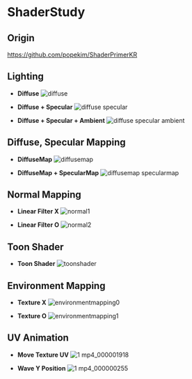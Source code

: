 # ShaderStudy

## Origin
https://github.com/popekim/ShaderPrimerKR

## Lighting
* **Diffuse**
![diffuse](https://cloud.githubusercontent.com/assets/13383741/23899924/93d3a30e-08fa-11e7-98d5-798485969ede.PNG)  
  
* **Diffuse + Specular**
![diffuse specular](https://cloud.githubusercontent.com/assets/13383741/23899926/93d52f08-08fa-11e7-9cd5-4d0717fdef9f.PNG)  
  
* **Diffuse + Specular + Ambient**
![diffuse specular ambient](https://cloud.githubusercontent.com/assets/13383741/23899925/93d550aa-08fa-11e7-9a53-224bbda00e46.PNG)

## Diffuse, Specular Mapping
* **DiffuseMap**
![diffusemap](https://cloud.githubusercontent.com/assets/13383741/23900097/2e5c54e8-08fb-11e7-8820-a873ea083f8e.PNG)

* **DiffuseMap + SpecularMap**
![diffusemap specularmap](https://cloud.githubusercontent.com/assets/13383741/23900096/2e58be28-08fb-11e7-8d04-dbdd8381220a.PNG)

## Normal Mapping
* **Linear Filter X**
![normal1](https://cloud.githubusercontent.com/assets/13383741/23933555/b2d701e6-0982-11e7-8560-8d3095c2d224.PNG)

* **Linear Filter O**
![normal2](https://cloud.githubusercontent.com/assets/13383741/23933558/b4b5a864-0982-11e7-8e3d-1627b2b9f053.PNG)

## Toon Shader
* **Toon Shader**
![toonshader](https://cloud.githubusercontent.com/assets/13383741/24024613/2bd31cbc-0af8-11e7-8cd3-925545ae50b7.PNG)

## Environment Mapping
* **Texture X**
![environmentmapping0](https://cloud.githubusercontent.com/assets/13383741/24024578/fe830e16-0af7-11e7-9cf7-9032838d8271.PNG)

* **Texture O**
![environmentmapping1](https://cloud.githubusercontent.com/assets/13383741/24024579/fe831d52-0af7-11e7-9692-0a19711f3d35.PNG)

## UV Animation
* **Move Texture UV**
![1 mp4_000001918](https://cloud.githubusercontent.com/assets/13383741/24071076/763033a6-0c0d-11e7-9d1d-3a127b1d61aa.gif)

* **Wave Y Position**
![1 mp4_000000255](https://cloud.githubusercontent.com/assets/13383741/24071269/6e6289e0-0c11-11e7-8f9b-70caf3205a0c.gif)

